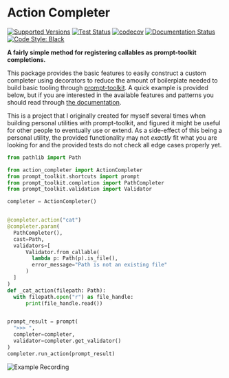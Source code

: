 # Action Completer

[![Supported Versions](https://img.shields.io/pypi/pyversions/prompt-toolkit-action-completer.svg)](https://pypi.org/project/prompt-toolkit-action-completer/)
[![Test Status](https://github.com/stephen-bunn/prompt-toolkit-action-completer/workflows/Test%20Package/badge.svg)](https://github.com/stephen-bunn/prompt-toolkit-action-completer/actions?query=workflow%3A%22Test+Package%22)
[![codecov](https://codecov.io/gh/stephen-bunn/prompt-toolkit-action-completer/branch/master/graph/badge.svg)](https://codecov.io/gh/stephen-bunn/prompt-toolkit-action-completer)
[![Documentation Status](https://readthedocs.org/projects/prompt-toolkit-action-completer/badge/?version=latest)](https://prompt-toolkit-action-completer.readthedocs.org/)
[![Code Style: Black](https://img.shields.io/badge/code%20style-black-000000.svg)](https://black.readthedocs.io/en/stable/)

**A fairly simple method for registering callables as prompt-toolkit completions.**

This package provides the basic features to easily construct a custom completer using
decorators to reduce the amount of boilerplate needed to build basic tooling through
[prompt-toolkit](http://python-prompt-toolkit.readthedocs.io/en/stable).
A quick example is provided below, but if you are interested in the available features
and patterns you should read through [the documentation](https://prompt-toolkit-action-completer.readthedocs.org/).

This is a project that I originally created for myself several times when building
personal utilities with prompt-toolkit, and figured it might be useful for other people
to eventually use or extend.
As a side-effect of this being a personal utility, the provided functionality may not
*exactly* fit what you are looking for and the provided tests do not check all edge
cases properly yet.

```python
from pathlib import Path

from action_completer import ActionCompleter
from prompt_toolkit.shortcuts import prompt
from prompt_toolkit.completion import PathCompleter
from prompt_toolkit.validation import Validator

completer = ActionCompleter()


@completer.action("cat")
@completer.param(
  PathCompleter(),
  cast=Path,
  validators=[
      Validator.from_callable(
        lambda p: Path(p).is_file(),
        error_message="Path is not an existing file"
      )
  ]
)
def _cat_action(filepath: Path):
  with filepath.open("r") as file_handle:
      print(file_handle.read())


prompt_result = prompt(
  ">>> ",
  completer=completer,
  validator=completer.get_validator()
)
completer.run_action(prompt_result)
```

![Example Recording](docs/source/_static/assets/recordings/004-cat-path-validation.gif)
